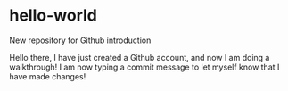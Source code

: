 # hello-world
New repository for Github introduction

Hello there,
I have just created a Github account, and now I am doing a walkthrough! I am now typing a commit message to let myself know that I have made changes! 
